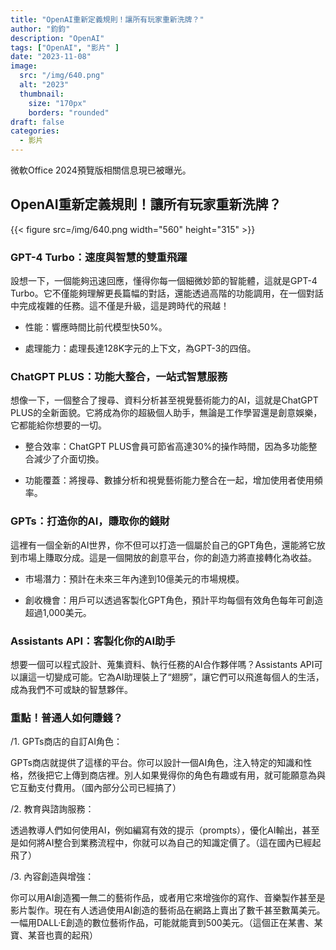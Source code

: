 ```yaml
---
title: "OpenAI重新定義規則！讓所有玩家重新洗牌？"
author: "鈞鈞"
description: "OpenAI"
tags: ["OpenAI", "影片" ]
date: "2023-11-08"
image:
  src: "/img/640.png"
  alt: "2023"
  thumbnail:
    size: "170px"
    borders: "rounded"
draft: false
categories:
  - 影片
---
```


微軟Office 2024預覽版相關信息現已被曝光。
<!--more-->

## **OpenAI重新定義規則！讓所有玩家重新洗牌？**

<left>{{< figure src=/img/640.png width="560" height="315" >}}</left>


### **GPT-4 Turbo：速度與智慧的雙重飛躍**

設想一下，一個能夠迅速回應，懂得你每一個細微妙節的智能體，這就是GPT-4 Turbo。它不僅能夠理解更長篇幅的對話，還能透過高階的功能調用，在一個對話中完成複雜的任務。這不僅是升級，這是跨時代的飛越！

- 性能：響應時間比前代模型快50%。

- 處理能力：處理長達128K字元的上下文，為GPT-3的四倍。

### **ChatGPT PLUS：功能大整合，一站式智慧服務**

想像一下，一個整合了搜尋、資料分析甚至視覺藝術能力的AI，這就是ChatGPT PLUS的全新面貌。它將成為你的超級個人助手，無論是工作學習還是創意娛樂，它都能給你想要的一切。

- 整合效率：ChatGPT PLUS會員可節省高達30%的操作時間，因為多功能整合減少了介面切換。

- 功能覆蓋：將搜尋、數據分析和視覺藝術能力整合在一起，增加使用者使用頻率。

### **GPTs：打造你的AI，賺取你的錢財**

這裡有一個全新的AI世界，你不但可以打造一個屬於自己的GPT角色，還能將它放到市場上賺取分成。這是一個開放的創意平台，你的創造力將直接轉化為收益。

- 市場潛力：預計在未來三年內達到10億美元的市場規模。

- 創收機會：用戶可以透過客製化GPT角色，預計平均每個有效角色每年可創造超過1,000美元。

### **Assistants API：客製化你的AI助手**

想要一個可以程式設計、蒐集資料、執行任務的AI合作夥伴嗎？Assistants API可以讓這一切變成可能。它為AI助理裝上了“翅膀”，讓它們可以飛進每個人的生活，成為我們不可或缺的智慧夥伴。

### **重點！普通人如何賺錢？**

/1. GPTs商店的自訂A​​I角色：

GPTs商店就提供了這樣的平台。你可以設計一個AI角色，注入特定的知識和性格，然後把它上傳到商店裡。別人如果覺得你的角色有趣或有用，就可能願意為與它互動支付費用。（國內部分公司已經搞了）

/2. 教育與諮詢服務：

透過教導人們如何使用AI，例如編寫有效的提示（prompts），優化AI輸出，甚至是如何將AI整合到業務流程中，你就可以為自己的知識定價了。（這在國內已經起飛了）

/3. 內容創造與增強：

你可以用AI創造獨一無二的藝術作品，或者用它來增強你的寫作、音樂製作甚至是影片製作。現在有人透過使用AI創造的藝術品在網路上賣出了數千甚至數萬美元。一幅用DALL·E創造的數位藝術作品，可能就能賣到500美元。（這個正在某書、某寶、某音也賣的起飛）